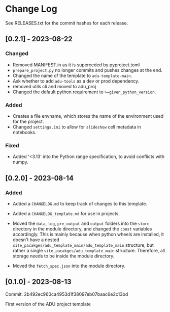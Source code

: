 # Change Log

See RELEASES.txt for the commit hashes for each release.


## [0.2.1] - 2023-08-22

### Changed

- Removed MANIFEST.in as it is superceded by pyproject.toml
- `prepare_project.py` no longer commits and pushes changes at the end.
- Changed the name of the template to `adu-template-main`.
- Ask whether to add `adu-tools` as a dev or prod dependency.
- removed utils cli and moved to adu_proj
- Changed the default python requirement to `>=given_python_version`.

### Added

- Creates a file envname, which stores the name of the environment used for the project.
- Changed `settings.ini` to allow for `slideshow` cell metadata in notebooks.

### Fixed

- Added '<3.13' into the Python range specification, to avoid conflicts with numpy.

## [0.2.0] - 2023-08-14

### Added

- Added a `CHANGELOG.md` to keep track of changes to this template.

- Added a `CHANGELOG_template.md` for use in projects.

- Moved the `data`, `log`, `pre_output` and `output` folders into the `store` directory in the module directory, and changed the `const` variables accordingly.
This is mainly because when python wheels are installed, it doesn't have a nested `site_pacakges/adu_template_main/adu_template_main` structure, but rather a single
`site_pacakges/adu_template_main` structure. Therefore, all storage needs to be inside the module directory.

- Moved the `fetch_spec.json` into the module directory.


## [0.1.0] - 2023-08-13

Commit: 2b492ec960ca4953d1f38097eb07baac6e2c13bd

First version of the ADU project template
